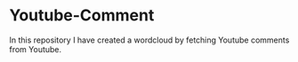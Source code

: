 # Youtube-Comment

In this repository I have created a wordcloud by fetching Youtube comments from Youtube.
